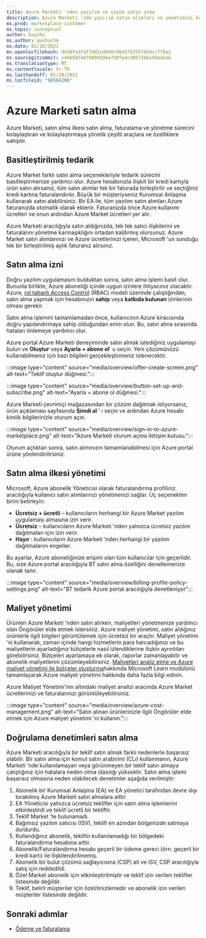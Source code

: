 ```yaml
---
title: Azure Marketi 'nden yazılım ve çözüm satın alma
description: Azure Marketi 'nde yazılım satın alımları ve yönetimini kolaylaştıran ve kolaylaştıran araçlar hakkında bilgi edinin.
ms.prod: marketplace-customer
ms.topic: conceptual
author: Guyshu
ms.author: gushuchm
ms.date: 01/18/2021
ms.openlocfilehash: de58fad7af7dd2cd6b8c98e5763557d54cc776a2
ms.sourcegitcommit: c46658f4d70004596e758fe4cd8671b6e9dadeab
ms.translationtype: MT
ms.contentlocale: tr-TR
ms.lasthandoff: 01/20/2021
ms.locfileid: "98584206"
---
```

# <a name="azure-marketplace-purchasing"></a>Azure Marketi satın alma

Azure Marketi, satın alma ilkesi satın alma, faturalama ve yönetme sürecini kolaylaştıran ve kolaylaştırmaya yönelik çeşitli araçlara ve özelliklere sahiptir.

## <a name="simplified-procurement"></a>Basitleştirilmiş tedarik

Azure Market farklı satın alma seçenekleriyle tedarik sürecini basitleştirmenize yardımcı olur. Azure hesabınızla ilişkili bir kredi kartıyla ürün satın alırsanız, tüm satın alımlar tek bir faturada birleştirilir ve seçtiğiniz kredi kartına faturalandırılır. Büyük bir müşteriyseniz Kurumsal Anlaşma kullanarak satın alabilirsiniz. Bir EA ile, tüm yazılım satın alımları Azure faturanızda otomatik olarak eklenir. Faturanızda önce Azure kullanım ücretleri ve onun ardından Azure Market ücretleri yer alır.

Azure Marketi aracılığıyla satın aldığınızda, tek tek satıcı ilişkilerini ve faturalarını yönetme karmaşıklığını ortadan kaldırmış olursunuz. Azure Market satın alımlarınızı ve Azure ücretlerinizi içeren, Microsoft 'un sunduğu tek bir birleştirilmiş aylık faturanız alırsınız.

## <a name="permission-to-purchase"></a>Satın alma izni

Doğru yazılım uygulamasını bulduktan sonra, satın alma işlemi basit olur. Bununla birlikte, Azure aboneliği içinde uygun izinlere ihtiyacınız olacaktır. Azure, [rol tabanlı Access Control](/azure/role-based-access-control/overview) (RBAC) modeli üzerinde çalıştığından, satın alma yapmak için hesabınızın **sahip** veya **katkıda bulunan** izinlerinin olması gerekir.

Satın alma işlemini tamamlamadan önce, kullanıcının Azure kiracısında doğru yapılandırmaya sahip olduğundan emin olun. Bu, satın alma sırasında hataları önlemeye yardımcı olur.

Azure portal Azure Marketi deneyiminde satın almak istediğiniz uygulamayı bulun ve **Oluştur** veya **Ayarla + abone ol**' u seçin. Yeni çözümünüzü kullanabilmeniz için bazı bilgileri gerçekleştirmeniz istenecektir.

:::image type="content" source="media/overview/offer-create-screen.png" alt-text="Teklif oluştur düğmesi.":::

:::image type="content" source="media/overview/button-set-up-and-subscribe.png" alt-text="Ayarla + abone ol düğmesi.":::

Azure Marketi çevrimiçi mağazasından bir çözüm dağıtmak istiyorsanız, ürün açıklaması sayfasında **Şimdi al** ' ı seçin ve ardından Azure hesabı kimlik bilgilerinizle oturum açın.

:::image type="content" source="media/overview/sign-in-to-azure-marketplace.png" alt-text="Azure Marketi oturum açma iletişim kutusu.":::

Oturum açtıktan sonra, satın alımınızın tamamlanabilmesi için Azure portal ürüne yönlendirilirsiniz.

## <a name="purchase-policy-management"></a>Satın alma ilkesi yönetimi

Microsoft, Azure abonelik Yöneticisi olarak faturalandırma profiliniz aracılığıyla kullanıcı satın alımlarınızı yönetmenizi sağlar. Üç seçenekten birini belirleyin:

- **Ücretsiz + ücretli** – kullanıcıların herhangi bir Azure Market yazılım uygulaması almasına izin verir.
- **Ücretsiz** – kullanıcıların Azure Marketi 'nden yalnızca ücretsiz yazılım dağıtmaları için izin verir.
- **Hayır** : kullanıcıların Azure Marketi 'nden herhangi bir yazılım dağıtmalarını engeller.

Bu ayarlar, Azure aboneliğinize erişimi olan tüm kullanıcılar için geçerlidir. Bu, size Azure portal aracılığıyla BT satın alma özelliğini denetlemenize olanak tanır.

:::image type="content" source="media/overview/billing-profile-policy-settings.png" alt-text="BT tedarik Azure portal aracılığıyla denetleniyor":::

## <a name="cost-management"></a>Maliyet yönetimi

Ürünleri Azure Marketi 'nden satın alırken, maliyetleri yönetmenize yardımcı olan Öngörüler elde etmek istersiniz. Azure maliyet yönetimi, satın aldığınız ürünlerle ilgili bilgileri görüntülemek için ücretsiz bir araçtır. Maliyet yönetimi 'ni kullanarak, zaman içinde hangi hizmetlerin para harcadığınızı ve bu maliyetlerin ayarladığınız bütçelerle nasıl izlendiklerine ilişkin ayrıntıları görebilirsiniz. Bütçeleri ayarlamaya ek olarak, raporlar zamanlayabilir ve abonelik maliyetlerini çözümleyebilirsiniz. [Maliyetleri analiz etme ve Azure maliyet yönetimi ile bütçeler oluşturma](/learn/modules/analyze-costs-create-budgets-azure-cost-management/)hakkında Microsoft Learn modülünü tamamlayarak Azure maliyet yönetimi hakkında daha fazla bilgi edinin.

Azure Maliyet Yönetimi'nin altındaki maliyet analizi aracında Azure Market ücretlerinizi ve faturalarınızı görüntüleyebilirsiniz.

:::image type="content" source="media/overview/azure-cost-management.png" alt-text="Satın alınan ürünlerinizle ilgili Öngörüler elde etmek için Azure maliyet yönetimi 'ni kullanın.":::

## <a name="purchase-validation-checks"></a>Doğrulama denetimleri satın alma

Azure Marketi aracılığıyla bir teklif satın almak farklı nedenlerle başarısız olabilir. Bir satın alma için komut satırı arabirimi (CLı) kullanmanın, Azure Marketi 'nde kullanılamayan veya görünmeyen bir teklif satın almaya çalıştığınız için hatalara neden olma olasılığı yüksektir. Satın alma işlemi başarısız olmasına neden olabilecek denetimler aşağıda verilmiştir:

1. Abonelik bir Kurumsal Anlaşma (EA) ve EA yönetici tarafından devre dışı bırakılmış Azure Marketi satın almalara aittir.
1. EA Yöneticisi yalnızca ücretsiz teklifler için satın alma işlemlerini etkinleştirdi ve teklif ücretli bir tekliftir.
1. Teklif Market 'te bulunamadı.
1. Bağımsız yazılım satıcısı (ISV), teklifi en azından bölgenizde satmaya durdurdu.
1. Kullandığınız abonelik, teklifin kullanılamadığı bir bölgedeki faturalandırma hesabına aittir.
1. Abonelik/Faturalandırma hesabı geçerli bir ödeme gereci (örn. geçerli bir kredi kartı) ile ilişkilendirilmemiş.
1. Abonelik bir bulut çözümü sağlayıcısına (CSP) ait ve ISV, CSP aracılığıyla satış için reddedildi.
1. Özel Market abonelik için etkinleştirilmiştir ve teklif izin verilen teklifler listesinde değildir.
1. Teklif, belirli müşteriler için özel/önizlemedir ve abonelik izin verilen müşteriler listesinde değildir.

## <a name="next-steps"></a>Sonraki adımlar

- [Ödeme ve faturalama](billing-invoicing.md)